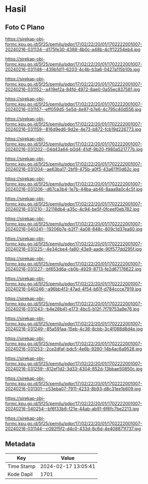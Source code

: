 # Hasil

## Foto C Plano

https://sirekap-obj-formc.kpu.go.id/5f25/pemilu/pdpr/17/02/22/20/01/1702222001007-20240216-031134--d175fe30-4388-4b0c-a48b-4c1f12254eb4.jpg

https://sirekap-obj-formc.kpu.go.id/5f25/pemilu/pdpr/17/02/22/20/01/1702222001007-20240216-031148--439b1d11-6203-4c4b-b3a6-0427a115b10b.jpg

https://sirekap-obj-formc.kpu.go.id/5f25/pemilu/pdpr/17/02/22/20/01/1702222001007-20240216-031152--a419ef2a-84fd-4972-8ae0-0a55ec837581.jpg

https://sirekap-obj-formc.kpu.go.id/5f25/pemilu/pdpr/17/02/22/20/01/1702222001007-20240216-031157--eff059d5-5e5d-4e97-b7e6-4c795c40d556.jpg

https://sirekap-obj-formc.kpu.go.id/5f25/pemilu/pdpr/17/02/22/20/01/1702222001007-20240216-031159--816d9ed6-9d2e-4e73-b872-fcb19d226773.jpg

https://sirekap-obj-formc.kpu.go.id/5f25/pemilu/pdpr/17/02/22/20/01/1702222001007-20240216-031202--04d43a64-b0d4-41df-9b20-f980a521777b.jpg

https://sirekap-obj-formc.kpu.go.id/5f25/pemilu/pdpr/17/02/22/20/01/1702222001007-20240216-031204--ae63ba17-2bf9-475b-a0f5-43a611f0d62c.jpg

https://sirekap-obj-formc.kpu.go.id/5f25/pemilu/pdpr/17/02/22/20/01/1702222001007-20240216-031206--d67ca3b4-1e7b-44ba-ab46-8aaa9a0c4c5f.jpg

https://sirekap-obj-formc.kpu.go.id/5f25/pemilu/pdpr/17/02/22/20/01/1702222001007-20240216-031210--32118db4-a35c-4c94-be5f-0fceef0eb782.jpg

https://sirekap-obj-formc.kpu.go.id/5f25/pemilu/pdpr/17/02/22/20/01/1702222001007-20240216-040241--19206b7e-b2f7-4a08-848c-809c1d37ea60.jpg

https://sirekap-obj-formc.kpu.go.id/5f25/pemilu/pdpr/17/02/22/20/01/1702222001007-20240216-031225--4e34cbe4-fa80-43e9-aade-90f577dd295f.jpg

https://sirekap-obj-formc.kpu.go.id/5f25/pemilu/pdpr/17/02/22/20/01/1702222001007-20240216-031227--bf653d6a-cb0b-4929-8713-fe2d67176622.jpg

https://sirekap-obj-formc.kpu.go.id/5f25/pemilu/pdpr/17/02/22/20/01/1702222001007-20240216-040246--a96bb4f3-47ad-4f54-b61f-d784ccce7919.jpg

https://sirekap-obj-formc.kpu.go.id/5f25/pemilu/pdpr/17/02/22/20/01/1702222001007-20240216-031243--b4e26b41-e173-4bc5-b12f-7f79753a9e76.jpg

https://sirekap-obj-formc.kpu.go.id/5f25/pemilu/pdpr/17/02/22/20/01/1702222001007-20240216-031249--85a591aa-15eb-4c36-8cbb-3c4f088d8d4e.jpg

https://sirekap-obj-formc.kpu.go.id/5f25/pemilu/pdpr/17/02/22/20/01/1702222001007-20240216-031253--2ce2dfaf-bdc5-4e6b-9260-14b4ac6a9528.jpg

https://sirekap-obj-formc.kpu.go.id/5f25/pemilu/pdpr/17/02/22/20/01/1702222001007-20240216-031259--812ef1d2-3d33-4304-852d-13bbae50850c.jpg

https://sirekap-obj-formc.kpu.go.id/5f25/pemilu/pdpr/17/02/22/20/01/1702222001007-20240216-031301--c53eba07-7911-4233-8b93-d8c31ee1b609.jpg

https://sirekap-obj-formc.kpu.go.id/5f25/pemilu/pdpr/17/02/22/20/01/1702222001007-20240216-040254--bf6f33b6-f21e-44ab-ab91-6f6fc7be2213.jpg

https://sirekap-obj-formc.kpu.go.id/5f25/pemilu/pdpr/17/02/22/20/01/1702222001007-20240216-031144--c092f5f2-d4c0-433d-8c6d-4e408871f737.jpg


## Metadata

| Key        | Value               |
| ---------- | ------------------- |
| Time Stamp | 2024-02-17 13:05:41 |
| Kode Dapil | 1701                |



